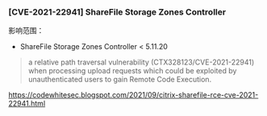 
### [CVE-2021-22941] ShareFile Storage Zones Controller
影响范围：
- ShareFile Storage Zones Controller < 5.11.20

 > a relative path traversal vulnerability (CTX328123/CVE-2021-22941) when processing upload requests which could be exploited by unauthenticated users to gain Remote Code Execution. 
 
 
https://codewhitesec.blogspot.com/2021/09/citrix-sharefile-rce-cve-2021-22941.html
